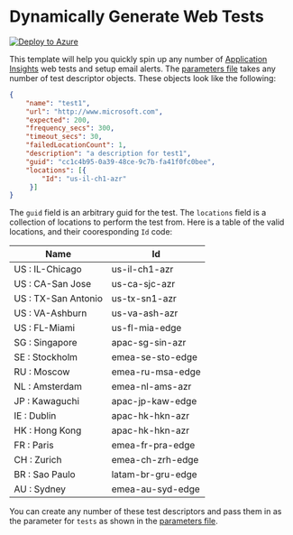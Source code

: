 # Dynamically Generate Web Tests

[![Deploy to Azure](http://azuredeploy.net/deploybutton.png)](https://portal.azure.com/#create/Microsoft.Template/uri/https%3a%2f%2fraw.githubusercontent.com%2fgourlaa%2Fazure-quickstart-templates%2fmaster%2f201-dynamic-web-tests%2fazuredeploy.json)

This template will help you quickly spin up any number of [Application Insights](https://azure.microsoft.com/en-us/services/application-insights/) web tests and setup email alerts. The [parameters file](./azuredeploy.parameters.json) takes any number of test descriptor objects. These objects look like the following:

```json
{
    "name": "test1",
    "url": "http://www.microsoft.com",
    "expected": 200,
    "frequency_secs": 300,
    "timeout_secs": 30,
    "failedLocationCount": 1,
    "description": "a description for test1",
    "guid": "cc1c4b95-0a39-48ce-9c7b-fa41f0fc0bee",
    "locations": [{
        "Id": "us-il-ch1-azr"
	 }]
}
```

The `guid` field is an arbitrary guid for the test. The `locations` field is a collection of locations to perform the test from. Here is a table of the valid locations, and their cooresponding `Id` code:

| Name | Id          |
| ------------- | ----------- |
| US : IL-Chicago      | us-il-ch1-azr |
| US : CA-San Jose     | us-ca-sjc-azr |
| US : TX-San Antonio     | us-tx-sn1-azr |
| US : VA-Ashburn     | us-va-ash-azr |
| US : FL-Miami     | us-fl-mia-edge |
| SG : Singapore     | apac-sg-sin-azr |
| SE : Stockholm     | emea-se-sto-edge |
| RU : Moscow     | emea-ru-msa-edge |
| NL : Amsterdam     | emea-nl-ams-azr |
| JP : Kawaguchi     | apac-jp-kaw-edge |
| IE : Dublin     | apac-hk-hkn-azr |
| HK : Hong Kong     | apac-hk-hkn-azr |
| FR : Paris     | emea-fr-pra-edge |
| CH : Zurich     | emea-ch-zrh-edge |
| BR : Sao Paulo     | latam-br-gru-edge |
| AU : Sydney     | emea-au-syd-edge |


You can create any number of these test descriptors and pass them in as the parameter for `tests` as shown in the [parameters file](./azuredeploy.parameters.json).
